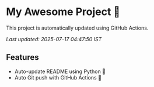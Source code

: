 # My Awesome Project 🚀

This project is automatically updated using GitHub Actions.

_Last updated: 2025-07-17 04:47:50 IST_

## Features
- Auto-update README using Python 🐍
- Auto Git push with GitHub Actions 🤖
